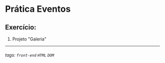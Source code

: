 # Prática Eventos

## Exercício:
1. Projeto "Galeria"

---


###### tags: `front-end` `HTML` `DOM`

